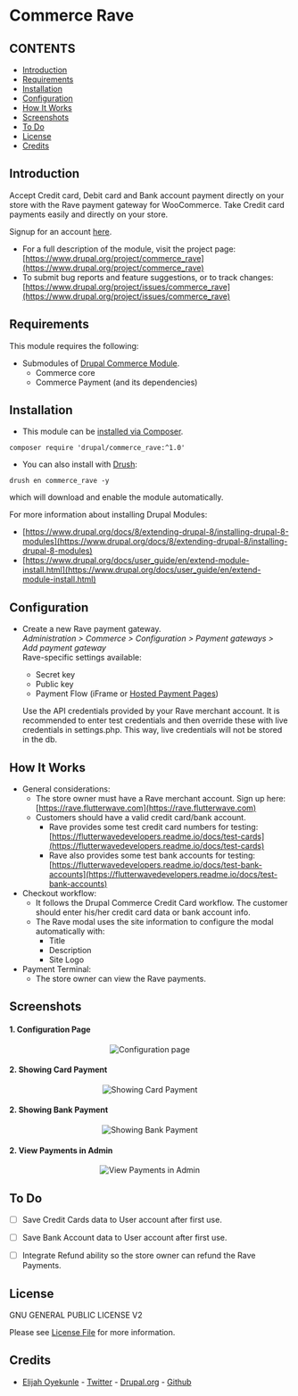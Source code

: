 # Commerce Rave

CONTENTS
---------------------
* [Introduction](#introduction)
* [Requirements](#requirements)
* [Installation](#installation)
* [Configuration](#configuration)
* [How It Works](#how-it-works)
* [Screenshots](#screenshots)
* [To Do](#to-do)
* [License](#license)
* [Credits](#credits)

## Introduction
Accept Credit card, Debit card and Bank account payment directly on your store with the Rave payment gateway for WooCommerce.
Take Credit card payments easily and directly on your store.

Signup for an account [here](https://rave.flutterwave.com).
* For a full description of the module, visit the project page:
  [https://www.drupal.org/project/commerce_rave](https://www.drupal.org/project/commerce_rave)
* To submit bug reports and feature suggestions, or to track changes:
  [https://www.drupal.org/project/issues/commerce_rave](https://www.drupal.org/project/issues/commerce_rave)

## Requirements
This module requires the following:
* Submodules of [Drupal Commerce Module](https://drupal.org/project/commerce). 
  - Commerce core
  - Commerce Payment (and its dependencies)

## Installation
* This module can be [installed via Composer](https://www.drupal.org/docs/8/extending-drupal-8/installing-modules-composer-dependencies).
```
composer require 'drupal/commerce_rave:^1.0'
```
* You can also install with [Drush](https://www.drupal.org/node/2603018):
```
drush en commerce_rave -y
```
which will download and enable the module automatically.

For more information about installing Drupal Modules: 
* [https://www.drupal.org/docs/8/extending-drupal-8/installing-drupal-8-modules](https://www.drupal.org/docs/8/extending-drupal-8/installing-drupal-8-modules)
* [https://www.drupal.org/docs/user_guide/en/extend-module-install.html](https://www.drupal.org/docs/user_guide/en/extend-module-install.html)

## Configuration
* Create a new Rave payment gateway.  
  *Administration > Commerce > Configuration > Payment gateways > Add payment gateway*  
  Rave-specific settings available:
  - Secret key
  - Public key
  - Payment Flow (iFrame or [Hosted Payment Pages](https://flutterwavedevelopers.readme.io/docs/validate-payment-without-internet))
  
  Use the API credentials provided by your Rave merchant account. It is
  recommended to enter test credentials and then override these with live
  credentials in settings.php. This way, live credentials will not be stored in the db.

## How It Works
* General considerations:
  - The store owner must have a Rave merchant account.
    Sign up here:
    [https://rave.flutterwave.com](https://rave.flutterwave.com)
  - Customers should have a valid credit card/bank account.
    - Rave provides some test credit card numbers for testing:
      [https://flutterwavedevelopers.readme.io/docs/test-cards](https://flutterwavedevelopers.readme.io/docs/test-cards)
    - Rave also provides some test bank accounts for testing:
      [https://flutterwavedevelopers.readme.io/docs/test-bank-accounts](https://flutterwavedevelopers.readme.io/docs/test-bank-accounts)
* Checkout workflow:
  - It follows the Drupal Commerce Credit Card workflow.
  The customer should enter his/her credit card data or bank account info.
  - The Rave modal uses the site information to configure the modal automatically with:
    - Title
    - Description
    - Site Logo
* Payment Terminal:
  - The store owner can view the Rave payments.

## Screenshots
#### 1. Configuration Page
<p align="center">
 <img src="https://raw.githubusercontent.com/playmice/commerce_rave/gh-pages/assets/img/configuration_page.png" alt="Configuration page"/>
</p>

#### 2. Showing Card Payment
<p align="center">
 <img src="https://raw.githubusercontent.com/playmice/commerce_rave/gh-pages/assets/img/card_payment.png" alt="Showing Card Payment"/>
</p>

#### 2. Showing Bank Payment
<p align="center">
 <img src="https://raw.githubusercontent.com/playmice/commerce_rave/gh-pages/assets/img/bank_payment.png" alt="Showing Bank Payment"/>
</p>

#### 2. View Payments in Admin
<p align="center">
 <img src="https://raw.githubusercontent.com/playmice/commerce_rave/gh-pages/assets/img/view_payments.png" alt="View Payments in Admin"/>
</p>

## To Do
- [ ] Save Credit Cards data to User account after first use.
- [ ] Save Bank Account data to User account after first use.
- [ ] Integrate Refund ability so the store owner can refund the Rave Payments.


## License

GNU GENERAL PUBLIC LICENSE V2

Please see [License File](LICENSE.txt) for more information.

## Credits

- [Elijah Oyekunle](https://elijahoyekunle.com) - [Twitter](https://twitter.com/elijahoyekunle) - [Drupal.org](https://www.drupal.org/u/elijahoyekunle) - [Github](https://github.com/playmice)
